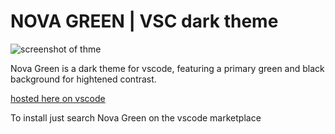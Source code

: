 # NOVA GREEN | VSC dark theme

<!-- <img src="https://i.ibb.co/tYgLqCD/screenshot.png" alt="screenshot" border="0"> -->

![screenshot of thme](https://i.ibb.co/tYgLqCD/screenshot.png)

Nova Green is a dark theme for vscode, featuring a primary green and black background for hightened contrast.

[hosted here on vscode](https://vscodethemes.com/e/riley.nova-green/nova-green?language=javascript)

To install just search Nova Green on the vscode marketplace
